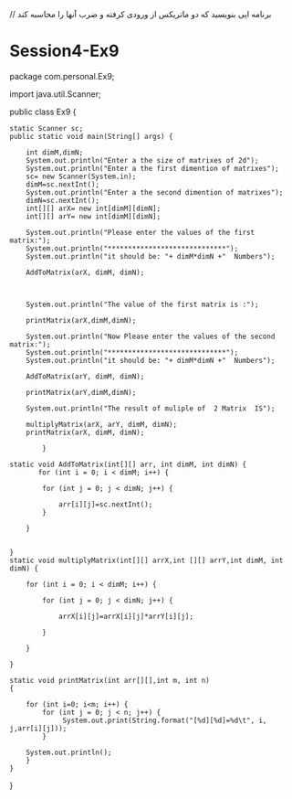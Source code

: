 // برنامه ایی بنویسید که دو ماتریکس از ورودی کرفته و ضرب آنها را محاسبه کند



# Session4-Ex9
package com.personal.Ex9;

import java.util.Scanner;

public class Ex9 {

	static Scanner sc;
	public static void main(String[] args) {
		
		int dimM,dimN;
		System.out.println("Enter a the size of matrixes of 2d");
		System.out.println("Enter a the first dimention of matrixes");
		sc= new Scanner(System.in);
		dimM=sc.nextInt();
		System.out.println("Enter a the second dimention of matrixes");
		dimN=sc.nextInt();
		int[][] arX= new int[dimM][dimN];
		int[][] arY= new int[dimM][dimN];
		
		System.out.println("Please enter the values of the first matrix:");
		System.out.println("*****************************");
		System.out.println("it should be: "+ dimM*dimN +"  Numbers");
		
		AddToMatrix(arX, dimM, dimN);
		


		System.out.println("The value of the first matrix is :");

		printMatrix(arX,dimM,dimN);
		
		System.out.println("Now Please enter the values of the second matrix:");
		System.out.println("*****************************");
		System.out.println("it should be: "+ dimM*dimN +"  Numbers");
		
		AddToMatrix(arY, dimM, dimN);
		
		printMatrix(arY,dimM,dimN);
		
		System.out.println("The result of muliple of  2 Matrix  IS");
		
		multiplyMatrix(arX, arY, dimM, dimN);
		printMatrix(arX, dimM, dimN);
			
			}
	
    static void AddToMatrix(int[][] arr, int dimM, int dimN) {
           for (int i = 0; i < dimM; i++) {
			
			for (int j = 0; j < dimN; j++) {
			
				arr[i][j]=sc.nextInt();
			}
			
		}
           
		
	}
    static void multiplyMatrix(int[][] arrX,int [][] arrY,int dimM, int dimN) {
    	
        for (int i = 0; i < dimM; i++) {
			
			for (int j = 0; j < dimN; j++) {
			
				arrX[i][j]=arrX[i][j]*arrY[i][j];

			}
			
		}
    	
    }
    
	static void printMatrix(int arr[][],int m, int n)
	{

	    for (int i=0; i<m; i++) {
	    	for (int j = 0; j < n; j++) {
	    		 System.out.print(String.format("[%d][%d]=%d\t", i, j,arr[i][j]));	
			}
	       
	    System.out.println();
	    }
	}


}
